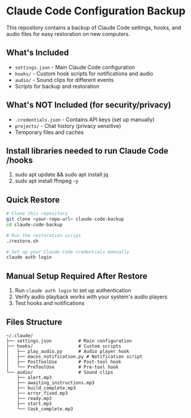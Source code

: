 # Claude Code Configuration Backup

This repository contains a backup of Claude Code settings, hooks, and audio files for easy restoration on new computers.

## What's Included

- `settings.json` - Main Claude Code configuration
- `hooks/` - Custom hook scripts for notifications and audio
- `audio/` - Sound clips for different events
- Scripts for backup and restoration

## What's NOT Included (for security/privacy)

- `.credentials.json` - Contains API keys (set up manually)
- `projects/` - Chat history (privacy sensitive)
- Temporary files and caches

## Install libraries needed to run Claude Code /hooks
1. sudo apt update && sudo apt install jq
2. sudo apt install ffmpeg -y

## Quick Restore

```bash
# Clone this repository
git clone <your-repo-url> claude-code-backup
cd claude-code-backup

# Run the restoration script
./restore.sh

# Set up your Claude Code credentials manually
claude auth login
```

## Manual Setup Required After Restore

1. Run `claude auth login` to set up authentication
2. Verify audio playback works with your system's audio players
3. Test hooks and notifications

## Files Structure

```
~/.claude/
├── settings.json          # Main configuration
├── hooks/                 # Custom scripts
│   ├── play_audio.py      # Audio player hook
│   ├── macos_notification.py # Notification script  
│   ├── PostToolUse        # Post-tool hook
│   └── PreToolUse         # Pre-tool hook
└── audio/                 # Sound clips
    ├── alert.mp3
    ├── awaiting_instructions.mp3
    ├── build_complete.mp3
    ├── error_fixed.mp3
    ├── ready.mp3
    ├── start.mp3
    └── task_complete.mp3
```